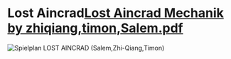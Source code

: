 # Lost Aincrad[Lost Aincrad Mechanik by zhiqiang,timon,Salem.pdf](https://github.com/user-attachments/files/19465560/Lost.Aincrad.Mechanik.by.zhiqiang.timon.Salem.pdf)
![Spielplan LOST AINCRAD (Salem,Zhi-Qiang,Timon)](https://github.com/user-attachments/assets/5ea8de67-ef29-4258-8be9-aee61e24456f)
